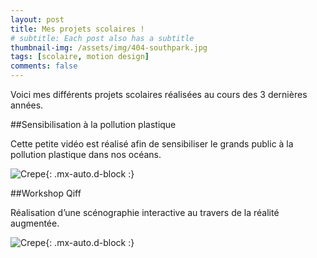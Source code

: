 ```yaml
---
layout: post
title: Mes projets scolaires !
# subtitle: Each post also has a subtitle
thumbnail-img: /assets/img/404-southpark.jpg
tags: [scolaire, motion design]
comments: false
---
```


Voici mes différents projets scolaires réalisées au cours des 3 dernières années.

##Sensibilisation à la pollution plastique

Cette petite vidéo est réalisé afin de sensibiliser le grands public à la pollution plastique dans nos océans.

![Crepe](https://s3-media3.fl.yelpcdn.com/bphoto/cQ1Yoa75m2yUFFbY2xwuqw/348s.jpg){: .mx-auto.d-block :}


##Workshop Qiff

Réalisation d’une scénographie interactive au travers de la réalité augmentée.

![Crepe](https://s3-media3.fl.yelpcdn.com/bphoto/cQ1Yoa75m2yUFFbY2xwuqw/348s.jpg){: .mx-auto.d-block :}
